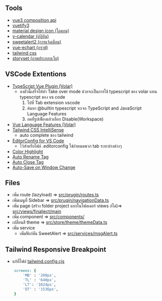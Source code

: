 ## Tools
- [vue3 composition api ](https://vuejs.org/guide/introduction.html#what-is-vue)
- [vuetify3](https://next.vuetifyjs.com/en/getting-started/installation/)
- [material design icon (ไอคอน)](https://materialdesignicons.com/)
- [v-calendar (ปฏิทิน)](https://vcalendar.io/)
- [sweetalert2 (การแจ้งเตือน)](https://sweetalert2.github.io/)
- [vue-echart (กราฟ)](https://echarts.apache.org/examples/en/index.html#chart-type-scatter)
- [tailwind css](https://tailwindcss.com/docs/installation)
- [storyset (ภาพประกอบเว็บ)](https://storyset.com/online)

## VSCode Extentions
- [TypeScript Vue Plugin (Volar)](https://marketplace.visualstudio.com/items?itemName=Vue.vscode-typescript-vue-plugin)
    - ลงตัวนี้เสร็จให้ทำ Take over mode ด้วยจะเป็นการใช้ typescript ของ volar แทน typescript ของ vs code
        1. ไปที่ Tab extension vscode
        2. ค้นหา @builtin typescript จะเจอ TypeScript and JavaScript Language Features
        3. กดที่รูปเฟืองแล้วเลือก Disable(Workspace)
- [Vue Language Features (Volar)](https://marketplace.visualstudio.com/items?itemName=Vue.volar)
- [Tailwind CSS IntelliSense](https://marketplace.visualstudio.com/items?itemName=bradlc.vscode-tailwindcss)
    - auto complete ของ tailwind
- [EditorConfig for VS Code](https://marketplace.visualstudio.com/items?itemName=EditorConfig.EditorConfig)
    - ไว้สำหรับไฟล์ .editorconfig ใช่กำหนดพวก tab ระยะห่างต่างๆ
- [Color Highlight](https://marketplace.visualstudio.com/items?itemName=naumovs.color-highlight)
- [Auto Rename Tag](https://marketplace.visualstudio.com/items?itemName=formulahendry.auto-rename-tag)
- [Auto Close Tag](https://marketplace.visualstudio.com/items?itemName=formulahendry.auto-close-tag)
- [Auto-Save on Window Change](https://marketplace.visualstudio.com/items?itemName=mcright.auto-save)

## Files
- เพิ่ม route (lazyload) => [src/prugin/routes.ts](https://github.com/parnuphun/ResearchProgressTrackingSystem/blob/master/src/plugin/routes.ts)
- เพิ่มเมนูที่ Sidebar => [src/prugin/navigationData.ts](https://github.com/parnuphun/ResearchProgressTrackingSystem/blob/master/src/plugin/navigationData.ts)
- เพิ่ม page (สร้าง folder project แยกในโฟลเดอร์ views ก๋ได่)=> [src/views/finalject/main](https://github.com/parnuphun/ResearchProgressTrackingSystem/tree/master/src/views)
- เพิ่ม component => [src/components/](https://github.com/parnuphun/ResearchProgressTrackingSystem/tree/master/src/components)
- เปลี่ยนสี theme => [src/store/theme/themeData.ts](https://github.com/parnuphun/ResearchProgressTrackingSystem/blob/master/src/store/theme/themeData.ts)
- เพิ่ม service
    - เพิ่มฟังก์ชัน SweetAlert => [src/services/msgAlert.ts](https://github.com/parnuphun/ResearchProgressTrackingSystem/blob/master/src/services/msgAlert.ts)

## Tailwind Responsive Breakpoint
- แก้ที่ไฟล์ [tailwind.config.cjs](https://github.com/parnuphun/ResearchProgressTrackingSystem/blob/master/tailwind.config.cjs)
```ruby
    screens: {
        'MB' : '200px',
        'TL' : '640px',
        'LT': '1024px',
        'DT' : '1536px',
    }
```
